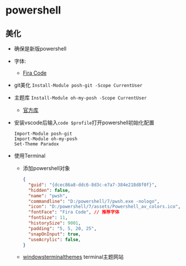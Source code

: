# powershell

## 美化
- 确保是新版powershell

- 字体:
  - [Fira Code](https://github.com/tonsky/FiraCode)

- git美化 `Install-Module posh-git -Scope CurrentUser`

- 主题库 `Install-Module oh-my-posh -Scope CurrentUser`
  - [官方库](https://github.com/ohmyzsh/ohmyzsh/tree/master/themes)

- 安装vscode后输入`code $profile`打开powershell初始化配置
  ```
  Import-Module posh-git
  Import-Module oh-my-posh
  Set-Theme Paradox
  ```

- 使用Terminal 
  - 添加powershell对象
    ```json
    {
      "guid": "{dcec86a8-ddc6-8d3c-e7a7-384e218d8f0f}",
      "hidden": false,
      "name": "pwsh",
      "commandline": "D:/powershell/7/pwsh.exe -nologo",
      "icon": "D:/powershell/7/assets/Powershell_av_colors.ico",
      "fontFace": "Fira Code", // 推荐字体
      "fontSize": 11,
      "historySize": 9001,
      "padding": "5, 5, 20, 25",
      "snapOnInput": true,
      "useAcrylic": false,
    }
    ```
  - [windowsterminalthemes](https://windowsterminalthemes.dev/) terminal主题网站

